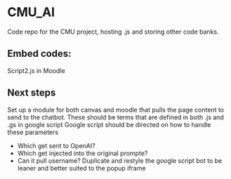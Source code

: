 # CMU_AI
Code repo for the CMU project, hosting .js and storing other code banks. 

## Embed codes:
Script2.js in Moodle
<script defer src="https://cdn.jsdelivr.net/gh/RichTheMee/CMU_AI@main/popup_script2.js"></script>

## Next steps
Set up a module for both canvas and moodle that pulls the page content to send to the chatbot. 
These should be terms that are defined in both .js and .gs in google script
Google script should be directed on how to handle these parameters 
  - Which get sent to OpenAI?
  - Which get injected into the original prompte?
  - Can it pull username?
Duplicate and restyle the google script bot to be leaner and better suited to the popup iframe 
